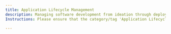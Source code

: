 ```yaml
---
title: Application Lifecycle Management
description: Managing software development from ideation through deployment and maintenance.
Instructions: Please ensure that the category/tag 'Application Lifecycle Management' is only applied to content specifically related to managing software development from ideation through deployment and maintenance.

---
```


